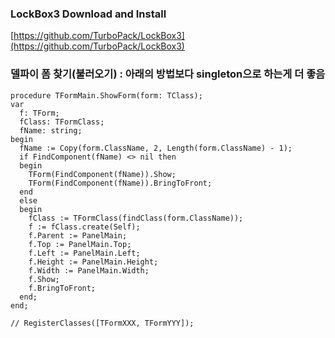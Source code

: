 ### LockBox3 Download and Install

[https://github.com/TurboPack/LockBox3](https://github.com/TurboPack/LockBox3)

### 델파이 폼 찾기(불러오기) : 아래의 방법보다 singleton으로 하는게 더 좋음

```delphi
procedure TFormMain.ShowForm(form: TClass);
var
  f: TForm;
  fClass: TFormClass;
  fName: string;
begin
  fName := Copy(form.ClassName, 2, Length(form.ClassName) - 1);
  if FindComponent(fName) <> nil then
  begin
    TForm(FindComponent(fName)).Show;
    TForm(FindComponent(fName)).BringToFront;
  end
  else
  begin
    fClass := TFormClass(findClass(form.ClassName));
    f := fClass.create(Self);
    f.Parent := PanelMain;
    f.Top := PanelMain.Top;
    f.Left := PanelMain.Left;
    f.Height := PanelMain.Height;
    f.Width := PanelMain.Width;
    f.Show;
    f.BringToFront;
  end;
end;

// RegisterClasses([TFormXXX, TFormYYY]);
```
